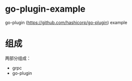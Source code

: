 # go-plugin-example
go-plugin (https://github.com/hashicorp/go-plugin) example

# 组成

两部分组成：

- grpc
- go-plugin



